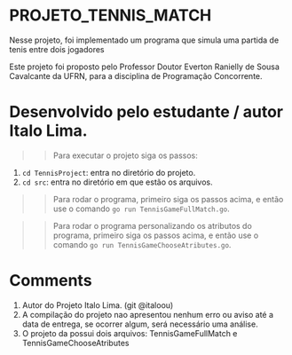 # PROJETO_TENNIS_MATCH

Nesse projeto, foi implementado um programa que simula uma partida de tenis entre dois jogadores 

Este projeto foi proposto pelo Professor Doutor Everton Ranielly de Sousa Cavalcante da UFRN, para a disciplina de Programação Concorrente.

# Desenvolvido pelo estudante / autor Italo Lima.

>> Para executar o projeto siga os passos:

1. `cd TennisProject`: entra no diretório do projeto.
2. `cd src`: entra no diretório em que estão os arquivos.

>> Para rodar o programa, primeiro siga os passos acima, e então use o comando `go run TennisGameFullMatch.go`.

>> Para rodar o programa personalizando os atributos do programa, primeiro siga os passos acima, e então use o comando `go run TennisGameChooseAtributes.go`.

# Comments

1. Autor do Projeto Italo Lima. (git @italoou)
2. A compilação do projeto nao apresentou nenhum erro ou aviso até a data de entrega, se ocorrer algum, será necessário uma análise.
3. O projeto da possui dois arquivos: TennisGameFullMatch e TennisGameChooseAtributes
        